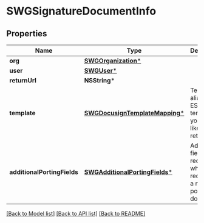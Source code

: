# SWGSignatureDocumentInfo

## Properties
Name | Type | Description | Notes
------------ | ------------- | ------------- | -------------
**org** | [**SWGOrganization***](SWGOrganization.md) |  | [optional] 
**user** | [**SWGUser***](SWGUser.md) |  | [optional] 
**returnUrl** | **NSString*** |  | [optional] 
**template** | [**SWGDocusignTemplateMapping***](SWGDocusignTemplateMapping.md) | Template ID alias for the ESignature template you would like to retrieve. | [optional] 
**additionalPortingFields** | [**SWGAdditionalPortingFields***](SWGAdditionalPortingFields.md) | Additional fields required when requesting a number port document. | [optional] 

[[Back to Model list]](../README.md#documentation-for-models) [[Back to API list]](../README.md#documentation-for-api-endpoints) [[Back to README]](../README.md)


